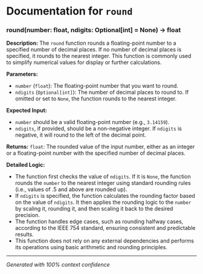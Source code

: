 # Documentation for `round`

### round(number: float, ndigits: Optional[int] = None) -> float

**Description:**
The `round` function rounds a floating-point number to a specified number of decimal places. If no number of decimal places is specified, it rounds to the nearest integer. This function is commonly used to simplify numerical values for display or further calculations.

**Parameters:**
- `number` (`float`): The floating-point number that you want to round.
- `ndigits` (`Optional[int]`): The number of decimal places to round to. If omitted or set to `None`, the function rounds to the nearest integer.

**Expected Input:**
- `number` should be a valid floating-point number (e.g., `3.14159`).
- `ndigits`, if provided, should be a non-negative integer. If `ndigits` is negative, it will round to the left of the decimal point.

**Returns:**
`float`: The rounded value of the input number, either as an integer or a floating-point number with the specified number of decimal places.

**Detailed Logic:**
- The function first checks the value of `ndigits`. If it is `None`, the function rounds the `number` to the nearest integer using standard rounding rules (i.e., values of .5 and above are rounded up).
- If `ndigits` is specified, the function calculates the rounding factor based on the value of `ndigits`. It then applies the rounding logic to the `number` by scaling it, rounding it, and then scaling it back to the desired precision.
- The function handles edge cases, such as rounding halfway cases, according to the IEEE 754 standard, ensuring consistent and predictable results.
- This function does not rely on any external dependencies and performs its operations using basic arithmetic and rounding principles.

---
*Generated with 100% context confidence*
